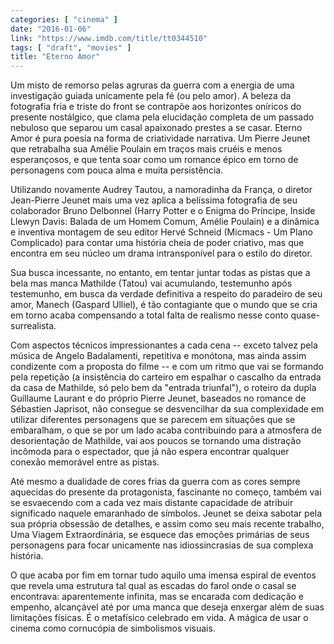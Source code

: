 ```yaml
---
categories: [ "cinema" ]
date: "2016-01-06"
link: "https://www.imdb.com/title/tt0344510"
tags: [ "draft", "movies" ]
title: "Eterno Amor"
---
```

Um misto de remorso pelas agruras da guerra com a energia de uma investigação guiada unicamente pela fé (ou pelo amor). A beleza da fotografia fria e triste do front se contrapõe aos horizontes oníricos do presente nostálgico, que clama pela elucidação completa de um passado nebuloso que separou um casal apaixonado prestes a se casar. Eterno Amor é pura poesia na forma de criatividade narrativa. Um Pierre Jeunet que retrabalha sua Amélie Poulain em traços mais cruéis e menos esperançosos, e que tenta soar como um romance épico em torno de personagens com pouca alma e muita persistência.

Utilizando novamente Audrey Tautou, a namoradinha da França, o diretor Jean-Pierre Jeunet mais uma vez aplica a belíssima fotografia de seu colaborador Bruno Delbonnel (Harry Potter e o Enigma do Príncipe, Inside Llewyn Davis: Balada de um Homem Comum, Amélie Poulain) e a dinâmica e inventiva montagem de seu editor Hervé Schneid (Micmacs - Um Plano Complicado) para contar uma história cheia de poder criativo, mas que encontra em seu núcleo um drama intransponível para o estilo do diretor.

Sua busca incessante, no entanto, em tentar juntar todas as pistas que a bela mas manca Mathilde (Tatou) vai acumulando, testemunho após testemunho, em busca da verdade definitiva a respeito do paradeiro de seu amor, Manech (Gaspard Ulliel), é tão contagiante que o mundo que se cria em torno acaba compensando a total falta de realismo nesse conto quase-surrealista.

Com aspectos técnicos impressionantes a cada cena -- exceto talvez pela música de Angelo Badalamenti, repetitiva e monótona, mas ainda assim condizente com a proposta do filme -- e com um ritmo que vai se formando pela repetição (a insistência do carteiro em espalhar o cascalho da entrada da casa de Mathilde, só pelo bem da "entrada triunfal"), o roteiro da dupla Guillaume Laurant e do próprio Pierre Jeunet, baseados no romance de Sébastien Japrisot, não consegue se desvencilhar da sua complexidade em utilizar diferentes personagens que se parecem em situações que se embaralham, o que se por um lado acaba contribuindo para a atmosfera de desorientação de Mathilde, vai aos poucos se tornando uma distração incômoda para o espectador, que já não espera encontrar qualquer conexão memorável entre as pistas.

Até mesmo a dualidade de cores frias da guerra com as cores sempre aquecidas do presente da protagonista, fascinante no começo, também vai se esvaecendo com a cada vez mais distante capacidade de atribuir significado naquele emaranhado de símbolos. Jeunet se deixa sabotar pela sua própria obsessão de detalhes, e assim como seu mais recente trabalho, Uma Viagem Extraordinária, se esquece das emoções primárias de seus personagens para focar unicamente nas idiossincrasias de sua complexa história.

O que acaba por fim em tornar tudo aquilo uma imensa espiral de eventos que revela uma estrutura tal qual as escadas do farol onde o casal se encontrava: aparentemente infinita, mas se encarada com dedicação e empenho, alcançável até por uma manca que deseja enxergar além de suas limitações físicas. É o metafísico celebrado em vida. A mágica de usar o cinema como cornucópia de simbolismos visuais.
